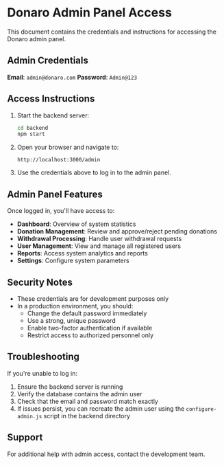 # Donaro Admin Panel Access

This document contains the credentials and instructions for accessing the Donaro admin panel.

## Admin Credentials

**Email**: `admin@donaro.com`
**Password**: `Admin@123`

## Access Instructions

1. Start the backend server:
   ```bash
   cd backend
   npm start
   ```

2. Open your browser and navigate to:
   ```
   http://localhost:3000/admin
   ```

3. Use the credentials above to log in to the admin panel.

## Admin Panel Features

Once logged in, you'll have access to:

- **Dashboard**: Overview of system statistics
- **Donation Management**: Review and approve/reject pending donations
- **Withdrawal Processing**: Handle user withdrawal requests
- **User Management**: View and manage all registered users
- **Reports**: Access system analytics and reports
- **Settings**: Configure system parameters

## Security Notes

- These credentials are for development purposes only
- In a production environment, you should:
  - Change the default password immediately
  - Use a strong, unique password
  - Enable two-factor authentication if available
  - Restrict access to authorized personnel only

## Troubleshooting

If you're unable to log in:

1. Ensure the backend server is running
2. Verify the database contains the admin user
3. Check that the email and password match exactly
4. If issues persist, you can recreate the admin user using the `configure-admin.js` script in the backend directory

## Support

For additional help with admin access, contact the development team.